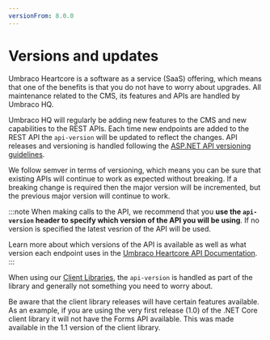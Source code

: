 ```yaml
---
versionFrom: 8.0.0
---
```


# Versions and updates

Umbraco Heartcore is a software as a service (SaaS) offering, which means that one of the benefits is that you do not have to worry about upgrades. All maintenance related to the CMS, its features and APIs are handled by Umbraco HQ.

Umbraco HQ will regularly be adding new features to the CMS and new capabilities to the REST APIs. Each time new endpoints are added to the REST API the `api-version` will be updated to reflect the changes. API releases and versioning is handled following the [ASP.NET API versioning guidelines](https://github.com/microsoft/aspnet-api-versioning).

We follow semver in terms of versioning, which means you can be sure that existing APIs will continue to work as expected without breaking. If a breaking change is required then the major version will be incremented, but the previous major version will continue to work.

:::note
When making calls to the API, we recommend that you **use the `api-version` header to specify which version of the API you will be using**. If no version is specified the latest vesrion of the API will be used.

Learn more about which versions of the API is available as well as what version each endpoint uses in the [Umbraco Heartcore API Documentation](https://our.umbraco.com/documentation/Umbraco-Heartcore/API-Documentation/).
:::

When using our [Client Libraries](../Client-libraries/), the `api-version` is handled as part of the library and generally not something you need to worry about.

Be aware that the client library releases will have certain features available. As an example, if you are using the very first release (1.0) of the .NET Core client library it will not have the Forms API available. This was made available in the 1.1 version of the client library.
